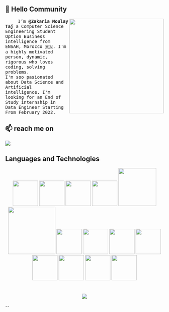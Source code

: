 

## 👋 Hello Community

<img align="right" src="https://devstickers.com/assets/img/pro/kxa6.png" width="300">
<samp>
<p align=”justify” style="text-indent:40px;">
I’m <b>@Zakaria Moulay Taj</b> a Computer Science Engineering Student Option Business intelligence from ENSAH, Morocco 🇲🇦.
I'm a highly motivated person, dynamic, rigorous who loves coding, solving problems.<br>
I'm soo pasionated about Data Science and Artificial intelligence. 
I'm looking for an End of Study internship in Data Engineer Starting From February 2022.
</p>
</samp>


## 📫 reach me on

[<img src="https://img.icons8.com/color/50/000000/linkedin.png"/>](https://www.linkedin.com/in/zakaria-moulay-taj/)



## Languages and Technologies

<p float="left" align="center">

<img src="https://devstickers.com/assets/img/pro/p3jo.png" width="80">
<img src="https://external-content.duckduckgo.com/iu/?u=https%3A%2F%2Fjuststickers.in%2Fwp-content%2Fuploads%2F2019%2F07%2Fdjango-shapecut.png&f=1&nofb=1" width="80">
<img src="https://devstickers.com/assets/img/pro/hetp.png" width="80">
<img src="https://devstickers.com/assets/img/pro/y3fb.png" width="80">
<img src="https://external-content.duckduckgo.com/iu/?u=https%3A%2F%2Fdwglogo.com%2Fwp-content%2Fuploads%2F2017%2F09%2FScala_logo.png&f=1&nofb=1"width="120"/>
<img src="https://external-content.duckduckgo.com/iu/?u=https%3A%2F%2Fdev.acquia.com%2Fsites%2Fdefault%2Ffiles%2Fblog%2Fapache_spark_logo_big_0.png&f=1&nofb=1" width="150">
<img src="https://cdn.freebiesupply.com/logos/large/2x/flask-logo-png-transparent.png" width="80">
<img src="https://devstickers.com/assets/img/pro/i4eg.png" width="80">
<img src="https://devstickers.com/assets/img/pro/apiv.png" width="80">
<img src="https://www.it.miami.edu/_assets/images/O365_Power_BI.png" width="80"/>
<img src="https://img.icons8.com/color/60/000000/angularjs.png" width="80"/>
<img src="https://img.icons8.com/color/60/000000/intellij-idea.png" width="80"/>
<img src="https://img.icons8.com/office/60/000000/java-eclipse.png" width="80"/>
<img src="https://github.com/laravel/art/blob/master/laravel-logo.png"  width="80"/>

</p>

#

<p float="left" align="center">

<img align="center" src="https://github-readme-stats.vercel.app/api?username=Redouan-El-Khanoussi&show_icons=true&count_private=true" >

</p>



 
<!---
Redouan-El-Khanoussi/Redouan-El-Khanoussi is a ✨ special ✨ repository because its `README.md` (this file) appears on your GitHub profile.
You can click the Preview link to take a look at your changes.

--->
--
